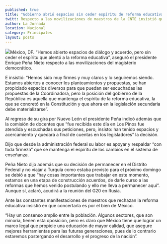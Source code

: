 ```yaml
---
published: true
title: "Gobierno abrió espacios sin ceder espíritu de reforma educativa: Peña"
twitt: Respecto a las movilizaciones de maestros de la CNTE insistió que la posición del Ejecutivo es la que se concretó en la Constitución.
author: La Jornada
location: Nacional
category: Principales
layout: posts
---
```


![](http://i.imgur.com/wz23Fw4m.jpg)México, DF. “Hemos abierto espacios de diálogo y acuerdo, pero sin ceder el espíritu que alentó a la reforma educativa”, aseguró el presidente Enrique Peña Nieto respecto a las movilizaciones del magisterio democrático.

E insistió: “Hemos sido muy firmes y muy claros y lo seguiremos siendo. Estamos abiertos a conocer los planteamientos y propuestas, se han propiciado espacios diversos para que puedan ser escuchadas las propuestas de la Coordinadora, pero la posición del gobierno de la República es aquella que mantenga el espíritu de la reforma educativa, la que se concretó en la Constitución y que ahora en la legislación secundaria debe materializarse”.

Al regreso de su gira por Nuevo León el presidente Peña indicó además que la comisión de docentes que “fue recibida este día en Los Pinos fue atendida y escuchadas sus peticiones, pero, insisto: han tenido espacios y acercamiento y quedará a final de cuentas en los legisladores” la decisión.

Dijo que desde la administración federal su labor es apoyar y respaldar “con toda firmeza” que se mantenga el espíritu de los cambios en el sistema de enseñanza.

Peña Nieto dijo además que su decisión de permanecer en el Distrito Federal y no viajar a Turquía como estaba previsto para el próximo domingo se debió a que “hay cosas importantes que trabajar en este momento, estamos en una etapa de construcción acuerdos, de darle curso a las reformas que hemos venido postulando y ello me lleva a permanecer aquí”. Aunque sí, aclaró, acudirá a la reunión del G20 en Rusia.

Ante las constantes manifestaciones de maestros que rechazan la reforma educativa insistió en que concertarla es por el bien de México.

“Hay un consenso amplio entre la población. Algunos sectores, que son minoría, tienen esta oposición, pero es claro que México tiene que lograr un marco legal que propicie una educación de mayor calidad, que asegure mejores herramientas para las futuras generaciones, pues de lo contrario estaremos postergando el desarrollo y el progreso de la nación”.
